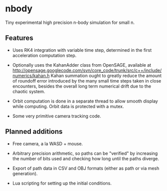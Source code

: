 # nbody
Tiny experimental high precision n-body simulation for small n.

## Features

* Uses RK4 integration with variable time step, determined in the first acceleration computation step.

* Optionally uses the KahanAdder class from OpenSAGE, available at http://opensage.googlecode.com/svn/core_code/trunk/src/c++/include/numerics/kahan.h
  Kahan summation ought to greatly reduce the amount of roundoff error introduced by the many small time steps taken in close encounters,   besides the overall long term numerical drift due to the chaotic system.

* Orbit computation is done in a separate thread to allow smooth display while computing. Orbit data is protected with a mutex.

* Some very primitive camera tracking code.

## Planned additions

* Free camera, a la WASD + mouse.

* Arbitrary precision arithmetic, so paths can be "verified" by increasing the number of bits used and checking how long until the paths diverge.

* Export of path data in CSV and OBJ formats (either as path or via mesh generation).

* Lua scripting for setting up the initial conditions.
